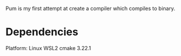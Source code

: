Pum is my first attempt at create a compiler which compiles to binary.

# Dependencies

Platform: Linux WSL2
cmake 3.22.1
